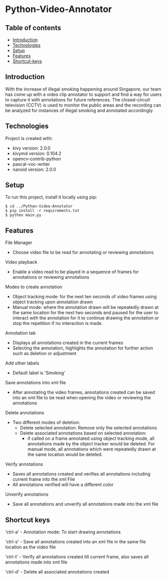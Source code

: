 # Python-Video-Annotator

## Table of contents
* [Introduction](#introduction)
* [Technologies](#technologies)
* [Setup](#setup)
* [Features](#features)
* [Shortcut-keys](#shortcut-keys)

## Introduction
With the increase of illegal smoking happening around Singapore, our team has come up with a video clip annotator to support and find a way for users to capture it with annotations for future references. The closed-circuit television (CCTV) is used to monitor the public areas and the recording can be analyzed for instances of illegal smoking and annotated accordingly.

## Technologies
Project is created with:
* kivy version: 2.0.0
* kivymd version: 0.104.2
* opencv-contrib-python
* pascal-voc-writer
* nanoid version: 2.0.0


## Setup
To run this project, install it locally using pip:

```
$ cd ../Python-Video-Annotator
$ pip install -r requirements.txt
$ python main.py
```

## Features
File Manager
- Choose video file to be read for annotating or reviewing annotations

Video playback
- Enable a video read to be played in a sequence of frames for annotations or reviewing annotations

Modes to create annotation
- Object tracking mode: for the next ten seconds of video frames using object tracking upon annotation drawn
- Manual mode:  where the annotation drawn will be repeatedly drawn at the same location for the next two seconds and paused for the user to interact with the annotation for it to continue drawing the annotation or stop the repetition if no interaction is made.

Annotation tab
- Displays all annotations created in the current frames
- Selecting the annotation, highlights the annotation for further action such as deletion or adjustment

Add other labels
- Default label is 'Smoking'

Save annotations into xml file
- After annotating the video frames, annotations created can be saved into an xml file to be read when opening the video or reviewing the annotations

Delete annotations
- Two different modes of deletion:
  - Delete selected annotation: Remove only the selected annotations
  - Delete associated annotations based on selected annotation:
    - if called on a frame annotated using object tracking mode, all annotations made by the object tracker would be deleted. For manual mode, all annotations which were repeatedly drawn at the same location would be deleted.

Verify annotations
- Saves all annotations created and verifies all annotations including current frame into the xml File
- All annotations verified will have a different color

Unverify annotations
- Save all annotations and unverify all annotations made into the xml file


## Shortcut keys
'ctrl-a' - Annotation mode: To start drawing annotations

'ctrl-s' - Save all annotations created into an xml file in the same file location as the video file

'ctrl-t' - Verify all annotations created till current frame, also saves all annotations made into xml file

'ctrl-d' - Delete all associated annotations created
